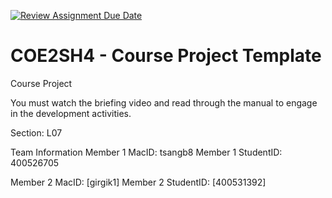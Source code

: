 [![Review Assignment Due Date](https://classroom.github.com/assets/deadline-readme-button-22041afd0340ce965d47ae6ef1cefeee28c7c493a6346c4f15d667ab976d596c.svg)](https://classroom.github.com/a/mLqiHWLE)
# COE2SH4 - Course Project Template
Course Project

You must watch the briefing video and read through the manual to engage in the development activities.


Section: L07

Team Information
Member 1 MacID: tsangb8
Member 1 StudentID: 400526705

Member 2 MacID: [girgik1]
Member 2 StudentID: [400531392]
